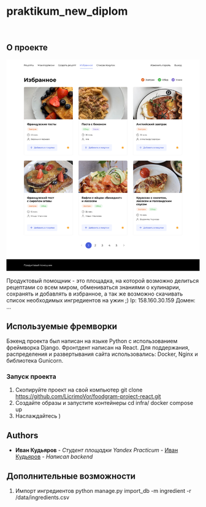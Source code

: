 # praktikum_new_diplom
<br/>
<p align="center">
</p>

## О проекте

![Screen Shot](images/favorite.png)

Продуктовый помощник - это площадка, на которой возможно делиться рецептами со всем миром, обмениваться знаниями о кулинарии, сохранять и добавлять в избранное, а так же возможно скачивать список необходимых ингредиентов на ужин ;)
Ip: 158.160.30.159
Домен: ...

## Используемые фремворки

Бэкенд проекта был написан на языке Python с использованием фреймворка Django. Фронтдент написан на React. Для поддержания, распределения и развертывания сайта использовались: Docker, Nginx и библиотека Gunicorn.


### Запуск проекта

1. Скопируйте проект на свой компьютер 
    git clone https://github.com/LicrimoVor/foodgram-project-react.git
2. Создайте образы и запустите контейнеры
    cd infra/
    docker compose up
3. Наслаждайтесь )

## Authors

* **Иван Кудьяров** - *Студент площадки Yandex Practicum* - [Иван Кудьяров](https://github.com/LicrimoVor) - *Написал backend*


## Дополнительные возможности

1. Импорт ингредиентов
    python manage.py import_db -m ingredient -r /data/ingredients.csv
